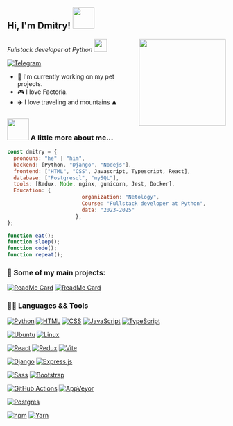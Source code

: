 
<h2> Hi, I'm Dmitry!
<img src="https://media.giphy.com/media/mGcNjsfWAjY5AEZNw6/giphy.gif" width="50">
</h2>
<img align='right' src="https://i.pinimg.com/originals/ed/ec/57/edec57b70e496d6310c0ba533909acb2.gif" width="200" border-radius="50%">
<p>
<em>Fullstack developer at Python
<img src="https://media.giphy.com/media/WUlplcMpOCEmTGBtBW/giphy.gif" width="30"></em>
</p>

[![Telegram](https://img.shields.io/badge/Telegram-2CA5E0?logo=telegram&logoColor=white)](https://t.me/dmi_gwa)

- :dart: I'm currently working on my pet projects.
- :video_game: I love Factoria.
- :airplane: I love traveling and mountains :mountain:


### <img src="https://media.giphy.com/media/VgCDAzcKvsR6OM0uWg/giphy.gif" width="50"> A little more about me...  

```javascript
const dmitry = {
  pronouns: "he" | "him",
  backend: [Python, "Django", "Nodejs"],
  frontend: ["HTML", "CSS", Javascript, Typescript, React],
  database: ["Postgresql", "mySQL"],
  tools: [Redux, Node, nginx, gunicorn, Jest, Docker],
  Education: {
                        organization: "Netology",
                        Course: "Fullstack developer at Python",
                        data: "2023-2025"
                      },
};

function eat();
function sleep();
function code();
function repeat();
```

### 🚀 Some of my main projects:

[![ReadMe Card](https://github-readme-stats.vercel.app/api/pin/?username=dim4ik1985&repo=myCloud)](https://github.com/dim4ik1985/myCloud)
[![ReadMe Card](https://github-readme-stats.vercel.app/api/pin/?username=dim4ik1985&repo=films-search)](https://github.com/dim4ik1985/films-search)


### 👩‍💻 Languages && Tools
[![Python](https://img.shields.io/badge/Python-3776AB?logo=python&logoColor=fff)](#)
[![HTML](https://img.shields.io/badge/HTML-%23E34F26.svg?logo=html5&logoColor=white)](#)
[![CSS](https://img.shields.io/badge/CSS-1572B6?logo=css3&logoColor=fff)](#)
[![JavaScript](https://img.shields.io/badge/JavaScript-F7DF1E?logo=javascript&logoColor=000)](#)
[![TypeScript](https://img.shields.io/badge/TypeScript-3178C6?logo=typescript&logoColor=fff)](#)

[![Ubuntu](https://img.shields.io/badge/Ubuntu-E95420?logo=ubuntu&logoColor=white)](#)
[![Linux](https://img.shields.io/badge/Linux-FCC624?logo=linux&logoColor=black)](#)

[![React](https://img.shields.io/badge/React-%2320232a.svg?logo=react&logoColor=%2361DAFB)](#)
[![Redux](https://img.shields.io/badge/Redux-764ABC?logo=redux&logoColor=fff)](#)
[![Vite](https://img.shields.io/badge/Vite-646CFF?logo=vite&logoColor=fff)](#)

[![Django](https://img.shields.io/badge/Django-%23092E20.svg?logo=django&logoColor=white)](#)
[![Express.js](https://img.shields.io/badge/Express.js-%23404d59.svg?logo=express&logoColor=%2361DAFB)](#)

[![Sass](https://img.shields.io/badge/Sass-C69?logo=sass&logoColor=fff)](#)
[![Bootstrap](https://img.shields.io/badge/Bootstrap-7952B3?logo=bootstrap&logoColor=fff)](#)

[![GitHub Actions](https://img.shields.io/badge/GitHub_Actions-2088FF?logo=github-actions&logoColor=white)](#)
[![AppVeyor](https://img.shields.io/badge/AppVeyor-00B3E0?logo=appveyor&logoColor=fff)](#)

[![Postgres](https://img.shields.io/badge/Postgres-%23316192.svg?logo=postgresql&logoColor=white)](#)

[![npm](https://img.shields.io/badge/npm-CB3837?logo=npm&logoColor=fff)](#)
[![Yarn](https://img.shields.io/badge/Yarn-2C8EBB?logo=yarn&logoColor=fff)](#)




        



<!--
**dim4ik1985/dim4ik1985** is a ✨ _special_ ✨ repository because its `README.md` (this file) appears on your GitHub profile.

Here are some ideas to get you started:

- 🔭 I’m currently working on ...
- 🌱 I’m currently learning ...
- 👯 I’m looking to collaborate on ...
- 🤔 I’m looking for help with ...
- 💬 Ask me about ...
- 📫 How to reach me: ...
- 😄 Pronouns: ...
- ⚡ Fun fact: ...
-->

